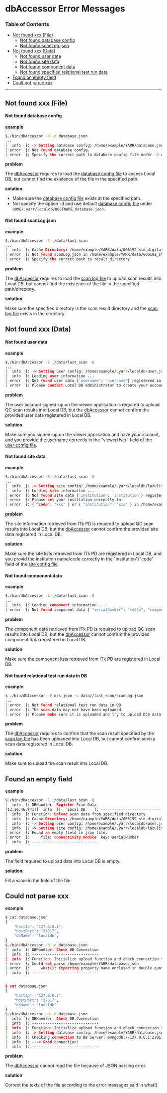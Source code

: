 # dbAccessor Error Messages

### Table of Contents

- [Not found xxx (File)](#not-found-xxx-file)
    - [Not found database config](#not-found-database-config)
    - [Not found scanLog.json](#not-found-scanlogjson)
- [Not found xxx (Data)](#not-found-xxx-data)
    - [Not found user data](#not-found-user-data)
    - [Not found site data](#not-found-site-data)
    - [Not found component data](#not-found-component-data)
    - [Not found specified relational test run data](#not-found-specified-relational-test-run-data)
- [Found an empty field](#found-an-empty-field)
- [Coult not parse xxx](#could-not-parse-xxx)

---

## Not found xxx (File)

#### Not found database config

**example**

```bash
$./bin/dbAccessor -N -d database.json
...
[  info  ]: -> Setting database config: /home/example/YARR/database.json
[ error  ]: Not found database config.
[ error  ]: Specify the correct path to database config file under -d option.
```

**problem**

The [dbAccessor](../tool/accessor.md) requires to load the [database config file](../config/database.md) to access Local DB, but cannot find the existence of the file in the specified path.

**solution**

- Make sure the [database config file](../config/database.md) exists at the specified path.
- Not specify the option -d and use default [database config file](../config/database.md) under `HOME/.yarr/localdb/HOSTNAME_database.json`.

#### Not found scanLog.json

**example**

```bash
$./bin/dbAccessor -S ./data/last_scan
...
[  info  ]: Cache Directory: /home/example/YARR/data/006192_std_digitalscan
[ error  ]: Not found scanLog.json in /home/example/YARR/data/006192_std_digitalscan
[ error  ]: Specify the correct path to result directory
```

**problem**

The [dbAccessor](../tool/accessor.md) requires to load the [scan log file](../config/scan-log.md) to upload scan results into Local DB, but cannot find the existence of the file in the specified path/directory.

**solution**

Make sure the specified directory is the scan result directory and the [scan log file](../config/scan-log.md) exists in the directory.

## Not found xxx (Data)

#### Not found user data

**example**

```bash
$./bin/dbAccessor -S ./data/last_scan -Q
...
[  info  ]: -> Setting user config: /home/example/.yarr/localdb/user.json
[  info  ]: Loading user information ...
[ error  ]: Not found user data {'username': 'username'} registered in Local DB.
[ error  ]: Please contact Local DB administrator to create your account on Local DB Viewer.
```

**problem**

The user account signed-up on the viewer application is required to upload QC scan results into Local DB, but the [dbAccessor](../tool/accessor.md) cannot confirm the provided user data registered in Local DB.

**solution**

Make sure you signed-up on the viewer application and have your account, and you provide the username correctly in the "viewerUser" field of the [user config file](../config/user.md).

#### Not found site data

**example**

```bash
$./bin/dbAccessor -S ./data/last_scan -Q
...
[  info  ]: -> Setting site config: /home/example/.yarr/localdb/lazulite_site.json
[  info  ]: Loading site information ...
[ error  ]: Not found site data {'institution': 'institution'} registered in Local DB.
[ error  ]: Please set your institution correctly in
[ error  ]: { "code": "xxx" } or { "institution": "xxx" } in /home/example/.yarr/localdb/localhost_site.json
```

**problem**

The site information retrieved from ITk PD is required to upload QC scan results into Local DB, but the [dbAccessor](../tool/accessor.md) cannot confirm the provided site data registered in Local DB.

**solution**

Make sure the site lists retrieved from ITk PD are registered in Local DB, and you provid the institution name/code correctly in the "institution"/"code" field of the [site config file](../config/site.md).

#### Not found component data

**example**

```bash
$./bin/dbAccessor -S ./data/last_scan -Q
...
[  info  ]: Loading component information ...
[ error  ]: Not found component data { "serialNumber": "rd53a", "componentType": "module" } registered in Local DB.
```

**problem**

The component data retrieved from ITk PD is required to upload QC scan results into Local DB, but the [dbAccessor](../tool/accessor.md) cannot confirm the provided component data registered in Local DB.

**solution**

Make sure the component lists retrieved from ITk PD are registered in Local DB.

#### Not found relational test run data in DB

**example**

```bash
$ ./bin/dbAccessor -E dcs.json -s data//last_scan/scanLog.json
...
[ error  ]: Not found relational test run data in DB
[ error  ]: The scan data may not have been uploaded.
[ error  ]: Please make sure it is uploaded and try to upload DCS data again.
```

**problem**

The [dbAccessor](../tool/accessor.md) requires to confirm that the scan result specified by the [scan log file](../config/scan-log.md) has been uploaded into Local DB, but cannot confirm such a scan data registered in Local DB.

**solution**

Make sure to upload the scan result into Local DB.

## Found an empty field

**example**

```bash
$./bin/dbAccessor -S ./data/last_scan -Q
[  info  ]: DBHandler: Register Scan Data
[13:16:46:841][  info  ][   Local DB    ]: ------------------------------
[  info  ]: Function: Upload scan data from specified directory
[  info  ]: Cache Directory: /home/example/YARR/data/006199_std_digitalscan
[  info  ]: -> Setting user config: /home/example/.yarr/localdb/user.json
[  info  ]: -> Setting site config: /home/example/.yarr/localdb/lazulite_site.json
[ error  ]: Found an empty field in json file.
[ error  ]: 	file: connectivity.module  key: serialNumber
[  info  ]: ------------------------------
```

**problem**

The field required to upload data into Local DB is empty.

**solution**

Fill a value in the field of the file.

## Could not parse xxx

**example**

```bash
$ cat database.json
{
    "hostIp": "127.0.0.1",
    "hostPort": "27017",
    "dbName": "localdb",
}
$./bin/dbAccessor -N -d database.json
[  info  ]: DBHandler: Check DB Connection
[  info  ]: ------------------------------
[  info  ]: Function: Initialize upload function and check connection to Local DB
[ error  ]: Could not parse /home/example/YARR/database.json
[ error  ]: 	what(): Expecting property name enclosed in double quotes: line 5 column 1 (char 79)
[  info  ]: ------------------------------


$ cat database.json
{
    "hostIp": "127.0.0.1",
    "hostPort": "27017",
    "dbName": "localdb"
}
$./bin/dbAccessor -N -d database.json
[  info  ]: DBHandler: Check DB Connection
[  info  ]: ------------------------------
[  info  ]: Function: Initialize upload function and check connection to Local DB
[  info  ]: -> Setting database config: /home/example/YARR/database.json
[  info  ]: Checking connection to DB Server: mongodb://127.0.0.1:27017/localdb ...
[  info  ]: ---> Good connection!
[  info  ]: ------------------------------
```

**problem**

The [dbAccessor](../tool/accessor.md) cannot read the file because of JSON parsing error.

**solution**

Correct the texts of the file according to the error messages said in what().


